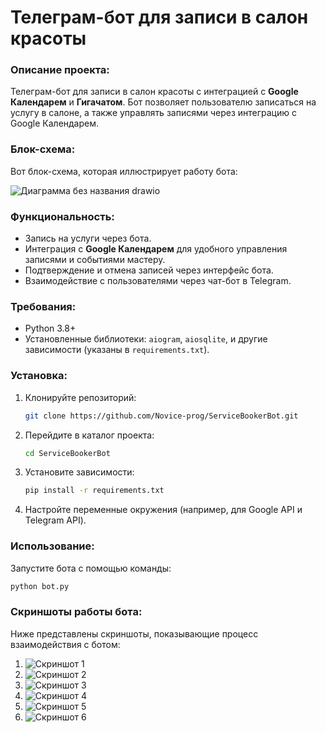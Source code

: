 # Телеграм-бот для записи в салон красоты


### Описание проекта:
Телеграм-бот для записи в салон красоты с интеграцией с **Google Календарем** и **Гигачатом**. Бот позволяет пользователю записаться на услугу в салоне, а также управлять записями через интеграцию с Google Календарем.

### Блок-схема:
Вот блок-схема, которая иллюстрирует работу бота:

![Диаграмма без названия drawio](https://github.com/user-attachments/assets/4d08f810-02fa-4cb0-9093-015b333e27d7)

### Функциональность:
- Запись на услуги через бота.
- Интеграция с **Google Календарем** для удобного управления записями и событиями мастеру.
- Подтверждение и отмена записей через интерфейс бота.
- Взаимодействие с пользователями через чат-бот в Telegram.

### Требования:
- Python 3.8+
- Установленные библиотеки: `aiogram`, `aiosqlite`, и другие зависимости (указаны в `requirements.txt`).

### Установка:
1. Клонируйте репозиторий:
    ```bash
    git clone https://github.com/Novice-prog/ServiceBookerBot.git
    ```
2. Перейдите в каталог проекта:
    ```bash
    cd ServiceBookerBot
    ```
3. Установите зависимости:
    ```bash
    pip install -r requirements.txt
    ```
4. Настройте переменные окружения (например, для Google API и Telegram API).

### Использование:
Запустите бота с помощью команды:
```bash
python bot.py
```
### Скриншоты работы бота:
Ниже представлены скриншоты, показывающие процесс взаимодействия с ботом:

1. ![Скриншот 1](https://github.com/user-attachments/assets/d0c0544f-e987-41dd-ac2a-5af6824ec6ed)
2. ![Скриншот 2](https://github.com/user-attachments/assets/c0bf3771-7d4e-462a-82b9-70154deeb36d)
3. ![Скриншот 3](https://github.com/user-attachments/assets/49d7a876-cd7a-4c4f-b518-88622e9b6183)
4. ![Скриншот 4](https://github.com/user-attachments/assets/e5b119dd-41ce-4371-ba0c-5c8524700abf)
5. ![Скриншот 5](https://github.com/user-attachments/assets/842bb597-ea5e-43f5-b1b8-79b3435b63c1)
6. ![Скриншот 6](https://github.com/user-attachments/assets/11620313-b3b8-4e28-b289-dd1b8dc0fb33)








